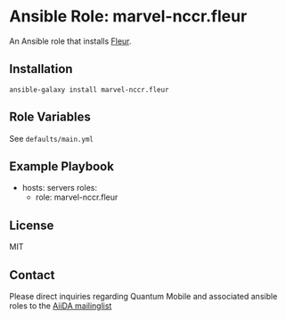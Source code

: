 # Ansible Role: marvel-nccr.fleur

An Ansible role that installs [Fleur](http://www.flapw.de/pm/index.php).

## Installation

`ansible-galaxy install marvel-nccr.fleur`

## Role Variables

See `defaults/main.yml`

## Example Playbook

  - hosts: servers
    roles:
    - role: marvel-nccr.fleur

## License

MIT

## Contact

Please direct inquiries regarding Quantum Mobile and associated ansible roles to the [AiiDA mailinglist](http://www.aiida.net/mailing-list/)
